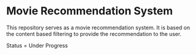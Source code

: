 # Movie Recommendation System

This repository serves as a movie recommendation system. It is based on the content based filtering to provide the recommendation to the user.

Status = Under Progress
